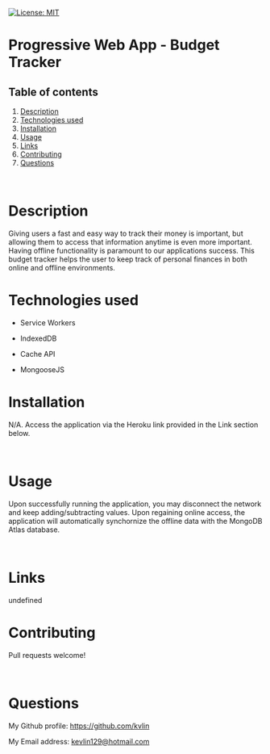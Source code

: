 [![License: MIT](https://img.shields.io/badge/License-MIT-yellow.svg)](https://opensource.org/licenses/MIT)

<h1>Progressive Web App - Budget Tracker</h1>
<!-- Table of content -->
<h2>Table of contents</h2>

1. [Description](#Description)
2. [Technologies used](#Technologies-Used)
3. [Installation](#Installation)
4. [Usage](#Usage)
5. [Links](#Links)
6. [Contributing](#Contributing)
7. [Questions](#Questions) 


<br>

<h1>Description</h1>
<p>Giving users a fast and easy way to track their money is important, but allowing them to access that information anytime is even more important. Having offline functionality is paramount to our applications success. This budget tracker helps the user to keep track of personal finances in both online and offline environments. 

<br/>
<h1>Technologies used</h1>

- Service Workers

- IndexedDB

- Cache API

- MongooseJS

<h1>Installation</h1>
<p>N/A. Access the application via the Heroku link provided in the Link section below.</p>
<br>
<h1>Usage</h1>
<p>Upon successfully running the application, you may disconnect the network and keep adding/subtracting values. Upon regaining online access, the application will automatically synchornize the offline data with the MongoDB Atlas database.</p>
<br>
<h1>Links</h1>
<p>undefined
<br>
<h1>Contributing</h1>
<p>Pull requests welcome!</p>
<br>
<h1>Questions</h1>
<p><span>My Github profile: </span><a href="https://github.com/kvlin" class="col-12">https://github.com/kvlin</a></p>
<p><span>My Email address: </span><a href = "mailto: kevlin129@hotmail.com">kevlin129@hotmail.com</a></p>
</p>
